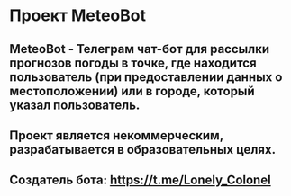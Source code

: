 # Проект MeteoBot
## MeteoBot - Телеграм чат-бот для рассылки прогнозов погоды в точке, где находится пользователь (при предоставлении данных о местоположении) или в городе, который указал пользователь.
## Проект является некоммерческим, разрабатывается в образовательных целях.
## Создатель бота: https://t.me/Lonely_Colonel
##